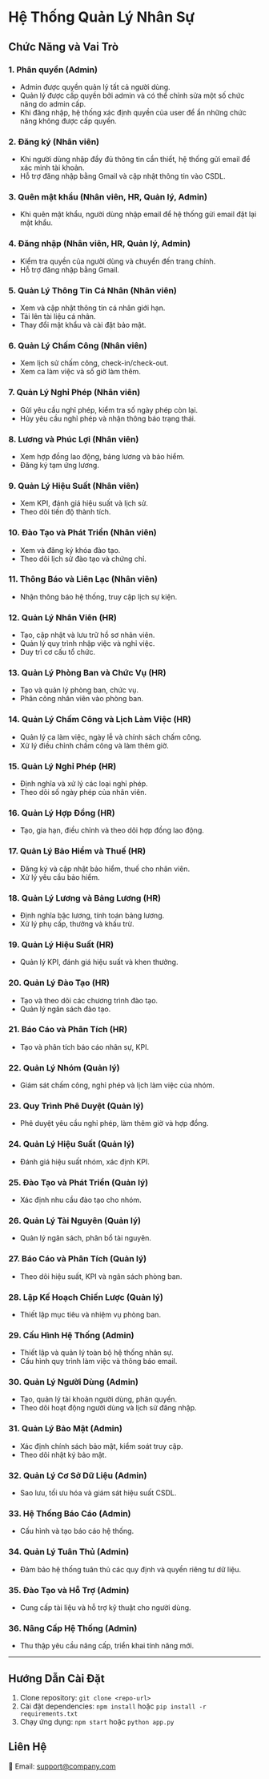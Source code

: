 # Hệ Thống Quản Lý Nhân Sự

## Chức Năng và Vai Trò

### 1. Phân quyền (Admin)
- Admin được quyền quản lý tất cả người dùng.
- Quản lý được cấp quyền bởi admin và có thể chỉnh sửa một số chức năng do admin cấp.
- Khi đăng nhập, hệ thống xác định quyền của user để ẩn những chức năng không được cấp quyền.

### 2. Đăng ký (Nhân viên)
- Khi người dùng nhập đầy đủ thông tin cần thiết, hệ thống gửi email để xác minh tài khoản.
- Hỗ trợ đăng nhập bằng Gmail và cập nhật thông tin vào CSDL.

### 3. Quên mật khẩu (Nhân viên, HR, Quản lý, Admin)
- Khi quên mật khẩu, người dùng nhập email để hệ thống gửi email đặt lại mật khẩu.

### 4. Đăng nhập (Nhân viên, HR, Quản lý, Admin)
- Kiểm tra quyền của người dùng và chuyển đến trang chính.
- Hỗ trợ đăng nhập bằng Gmail.

### 5. Quản Lý Thông Tin Cá Nhân (Nhân viên)
- Xem và cập nhật thông tin cá nhân giới hạn.
- Tải lên tài liệu cá nhân.
- Thay đổi mật khẩu và cài đặt bảo mật.

### 6. Quản Lý Chấm Công (Nhân viên)
- Xem lịch sử chấm công, check-in/check-out.
- Xem ca làm việc và số giờ làm thêm.

### 7. Quản Lý Nghỉ Phép (Nhân viên)
- Gửi yêu cầu nghỉ phép, kiểm tra số ngày phép còn lại.
- Hủy yêu cầu nghỉ phép và nhận thông báo trạng thái.

### 8. Lương và Phúc Lợi (Nhân viên)
- Xem hợp đồng lao động, bảng lương và bảo hiểm.
- Đăng ký tạm ứng lương.

### 9. Quản Lý Hiệu Suất (Nhân viên)
- Xem KPI, đánh giá hiệu suất và lịch sử.
- Theo dõi tiến độ thành tích.

### 10. Đào Tạo và Phát Triển (Nhân viên)
- Xem và đăng ký khóa đào tạo.
- Theo dõi lịch sử đào tạo và chứng chỉ.

### 11. Thông Báo và Liên Lạc (Nhân viên)
- Nhận thông báo hệ thống, truy cập lịch sự kiện.

### 12. Quản Lý Nhân Viên (HR)
- Tạo, cập nhật và lưu trữ hồ sơ nhân viên.
- Quản lý quy trình nhập việc và nghỉ việc.
- Duy trì cơ cấu tổ chức.

### 13. Quản Lý Phòng Ban và Chức Vụ (HR)
- Tạo và quản lý phòng ban, chức vụ.
- Phân công nhân viên vào phòng ban.

### 14. Quản Lý Chấm Công và Lịch Làm Việc (HR)
- Quản lý ca làm việc, ngày lễ và chính sách chấm công.
- Xử lý điều chỉnh chấm công và làm thêm giờ.

### 15. Quản Lý Nghỉ Phép (HR)
- Định nghĩa và xử lý các loại nghỉ phép.
- Theo dõi số ngày phép của nhân viên.

### 16. Quản Lý Hợp Đồng (HR)
- Tạo, gia hạn, điều chỉnh và theo dõi hợp đồng lao động.

### 17. Quản Lý Bảo Hiểm và Thuế (HR)
- Đăng ký và cập nhật bảo hiểm, thuế cho nhân viên.
- Xử lý yêu cầu bảo hiểm.

### 18. Quản Lý Lương và Bảng Lương (HR)
- Định nghĩa bậc lương, tính toán bảng lương.
- Xử lý phụ cấp, thưởng và khấu trừ.

### 19. Quản Lý Hiệu Suất (HR)
- Quản lý KPI, đánh giá hiệu suất và khen thưởng.

### 20. Quản Lý Đào Tạo (HR)
- Tạo và theo dõi các chương trình đào tạo.
- Quản lý ngân sách đào tạo.

### 21. Báo Cáo và Phân Tích (HR)
- Tạo và phân tích báo cáo nhân sự, KPI.

### 22. Quản Lý Nhóm (Quản lý)
- Giám sát chấm công, nghỉ phép và lịch làm việc của nhóm.

### 23. Quy Trình Phê Duyệt (Quản lý)
- Phê duyệt yêu cầu nghỉ phép, làm thêm giờ và hợp đồng.

### 24. Quản Lý Hiệu Suất (Quản lý)
- Đánh giá hiệu suất nhóm, xác định KPI.

### 25. Đào Tạo và Phát Triển (Quản lý)
- Xác định nhu cầu đào tạo cho nhóm.

### 26. Quản Lý Tài Nguyên (Quản lý)
- Quản lý ngân sách, phân bổ tài nguyên.

### 27. Báo Cáo và Phân Tích (Quản lý)
- Theo dõi hiệu suất, KPI và ngân sách phòng ban.

### 28. Lập Kế Hoạch Chiến Lược (Quản lý)
- Thiết lập mục tiêu và nhiệm vụ phòng ban.

### 29. Cấu Hình Hệ Thống (Admin)
- Thiết lập và quản lý toàn bộ hệ thống nhân sự.
- Cấu hình quy trình làm việc và thông báo email.

### 30. Quản Lý Người Dùng (Admin)
- Tạo, quản lý tài khoản người dùng, phân quyền.
- Theo dõi hoạt động người dùng và lịch sử đăng nhập.

### 31. Quản Lý Bảo Mật (Admin)
- Xác định chính sách bảo mật, kiểm soát truy cập.
- Theo dõi nhật ký bảo mật.

### 32. Quản Lý Cơ Sở Dữ Liệu (Admin)
- Sao lưu, tối ưu hóa và giám sát hiệu suất CSDL.

### 33. Hệ Thống Báo Cáo (Admin)
- Cấu hình và tạo báo cáo hệ thống.

### 34. Quản Lý Tuân Thủ (Admin)
- Đảm bảo hệ thống tuân thủ các quy định và quyền riêng tư dữ liệu.

### 35. Đào Tạo và Hỗ Trợ (Admin)
- Cung cấp tài liệu và hỗ trợ kỹ thuật cho người dùng.

### 36. Nâng Cấp Hệ Thống (Admin)
- Thu thập yêu cầu nâng cấp, triển khai tính năng mới.

---
## Hướng Dẫn Cài Đặt
1. Clone repository: `git clone <repo-url>`
2. Cài đặt dependencies: `npm install` hoặc `pip install -r requirements.txt`
3. Chạy ứng dụng: `npm start` hoặc `python app.py`

## Liên Hệ
📧 Email: support@company.com
